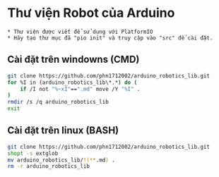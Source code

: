 # Thư viện Robot của Arduino
    * Thư viện được viết để sử dụng với PlatformIO
    * Hãy tạo thư mục đã "pio init" và truy cập vào "src" để cài đặt.

## Cài đặt trên windowns (CMD)

```bash
git clone https://github.com/phn1712002/arduino_robotics_lib.git
for %I in (arduino_robotics_lib\*.*) do (
    if /I not "%~xI"==".md" move /Y "%I" .
)
rmdir /s /q arduino_robotics_lib
exit
```

## Cài đặt trên linux (BASH)

```bash
git clone https://github.com/phn1712002/arduino_robotics_lib.git
shopt -s extglob
mv arduino_robotics_lib/!(**.md) .
rm -r arduino_robotics_lib
```
